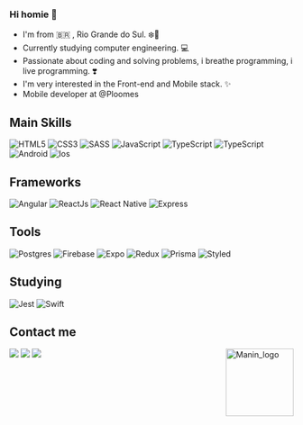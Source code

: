 ### Hi homie 👋

- I'm from 🇧🇷 , Rio Grande do Sul. ❄️🥶 
- Currently studying computer engineering. 💻
- Passionate about coding and solving problems, i breathe programming, i live programming. ❣️
- I'm very interested in the Front-end and Mobile stack. ✨
- Mobile developer at @Ploomes


## Main Skills
<img src='https://img.shields.io/badge/HTML5-E34F26?style=for-the-badge&logo=html5&logoColor=white' alt='HTML5' style='max-width:100%;'
style='max-width:100%;'>
</img>
<img src='https://img.shields.io/badge/CSS3-1572B6?style=for-the-badge&logo=css3&logoColor=white' alt='CSS3' style='max-width:100%;'
style='max-width:100%;'>
</img>
<img src='https://img.shields.io/badge/Sass-CC6699?style=for-the-badge&logo=sass&logoColor=white' alt='SASS' style='max-width:100%;'
style='max-width:100%;'>
</img>
<img src='https://img.shields.io/badge/JavaScript-323330?style=for-the-badge&logo=javascript&logoColor=F7DF1E' alt='JavaScript' style='max-width:100%;'
style='max-width:100%;'>
<img src='https://img.shields.io/badge/TypeScript-007ACC?style=for-the-badge&logo=typescript&logoColor=white' alt='TypeScript' style='max-width:100%;'
style='max-width:100%;'>
<img src='https://img.shields.io/badge/node.js-6DA55F?style=for-the-badge&logo=node.js&logoColor=white' alt='TypeScript' style='max-width:100%;'
style='max-width:100%;'>
<img src='https://img.shields.io/badge/Android-3DDC84?style=for-the-badge&logo=android&logoColor=white' alt='Android' style='max-width:100%;'
style='max-width:100%;'>
<img src='https://img.shields.io/badge/iOS-000000?style=for-the-badge&logo=ios&logoColor=white' alt='Ios' style='max-width:100%;'
style='max-width:100%;'>


## Frameworks
<img src='https://img.shields.io/badge/Angular-DD0031?style=for-the-badge&logo=angular&logoColor=white' alt='Angular' style='max-width:100%;'
style='max-width:100%;'>
</img>
<img src='https://img.shields.io/badge/React-20232A?style=for-the-badge&logo=react&logoColor=61DAFB' alt='ReactJs' style='max-width:100%;'
style='max-width:100%;'>
</img>
<img src='https://img.shields.io/badge/React_Native-20232A?style=for-the-badge&logo=react&logoColor=61DAFB' alt='React Native' style='max-width:100%;'
style='max-width:100%;'>
</img>
<img src='https://img.shields.io/badge/express.js-%23404d59.svg?style=for-the-badge&logo=express&logoColor=%2361DAFB' alt='Express' style='max-width:100%;'
style='max-width:100%;'>
</img>

## Tools
<img src='https://img.shields.io/badge/postgres-%23316192.svg?style=for-the-badge&logo=postgresql&logoColor=white' alt='Postgres' style='max-width:100%;'
style='max-width:100%;'>
</img>
<img src='https://img.shields.io/badge/Firebase-039BE5?style=for-the-badge&logo=Firebase&logoColor=white' alt='Firebase' style='max-width:100%;'
style='max-width:100%;'>
</img>
<img src='https://img.shields.io/badge/expo-1C1E24?style=for-the-badge&logo=expo&logoColor=#D04A37' alt='Expo' style='max-width:100%;'
style='max-width:100%;'>
</img>
<img src='https://img.shields.io/badge/redux-%23593d88.svg?style=for-the-badge&logo=redux&logoColor=white' alt='Redux' style='max-width:100%;'
style='max-width:100%;'>
</img>
<img src='https://img.shields.io/badge/Prisma-3982CE?style=for-the-badge&logo=Prisma&logoColor=white' alt='Prisma' style='max-width:100%;'
style='max-width:100%;'>
</img>
<img src='https://img.shields.io/badge/styled--components-DB7093?style=for-the-badge&logo=styled-components&logoColor=white' alt='Styled' style='max-width:100%;'
style='max-width:100%;'>
</img>









## Studying
<img src='https://img.shields.io/badge/Jest-323330?style=for-the-badge&logo=Jest&logoColor=white' alt='Jest' style='max-width:100%;'
style='max-width:100%;'>
</img>
<img src='https://img.shields.io/badge/Swift-FA7343?style=for-the-badge&logo=swift&logoColor=white' alt='Swift' style='max-width:100%;'
style='max-width:100%;'>
</img>


## Contact me
<div style="display: inline_block">
  <a href='https://www.linkedin.com/in/angelo-menti-663040210/' alt='linkedin' target='_blank'><img src='https://img.shields.io/badge/LinkedIn-0077B5?style=for-the-badge&logo=linkedin&logoColor=white' target='_blank'></a>
  <a href='https://discord.gg/yjEc8Fd9mF' alt='discord' target='_blank'><img src='https://img.shields.io/badge/Discord-7289DA?style=for-the-badge&logo=discord&logoColor=white'></a>
  <a href='https://stackoverflow.com/users/20306452/angelo-menti' alt='stack_overflow' target='_blank'><img src='https://img.shields.io/badge/Stack_Overflow-FE7A16?style=for-the-badge&logo=stack-overflow&logoColor=white'></a>
  <img src='https://cdn.discordapp.com/attachments/820384577180663818/900857322014912562/Maninho54.gif' alt='Manin_logo' width='120' height= '120' style='max-       width:100%;'
style='max-width:100%;' align='right'>
</img>




<div>
